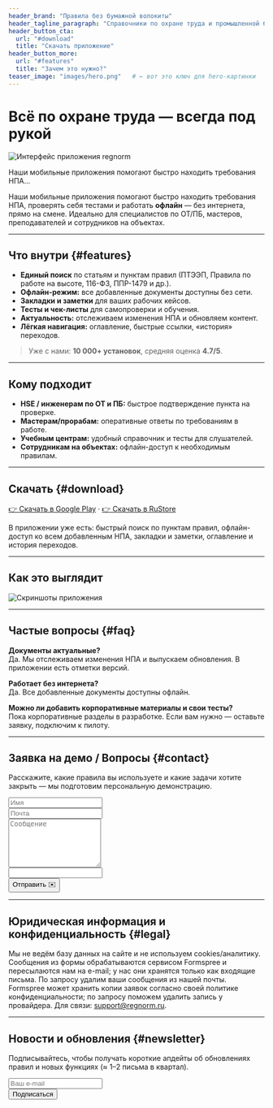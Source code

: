```yaml
---
header_brand: "Правила без бумажной волокиты"
header_tagline_paragraph: "Справочники по охране труда и промышленной безопасности в вашем смартфоне: ПТЭЭП, работа на высоте, 116-ФЗ, ППР-1479 и др. Поиск, офлайн-доступ и быстрые подсказки. 10 000+ установок, рейтинг 4.7."
header_button_cta:
  url: "#download"
  title: "Скачать приложение"
header_button_more:
  url: "#features"
  title: "Зачем это нужно?"
teaser_image: "images/hero.png"   # ← вот это ключ для hero-картинки
---
```


# Всё по охране труда — всегда под рукой

<picture class="hero-figure">
  <source srcset="/images/hero.png" type="image/webp">
  <img src="/images/hero.png"
       alt="Интерфейс приложения regnorm"
       loading="eager" decoding="async" />
</picture>

Наши мобильные приложения помогают быстро находить требования НПА...

Наши мобильные приложения помогают быстро находить требования НПА, проверять себя тестами и работать **офлайн** — без интернета, прямо на смене. Идеально для специалистов по ОТ/ПБ, мастеров, преподавателей и сотрудников на объектах.

---

## Что внутри {#features}

- **Единый поиск** по статьям и пунктам правил (ПТЭЭП, Правила по работе на высоте, 116-ФЗ, ППР-1479 и др.).
- **Офлайн-режим:** все добавленные документы доступны без сети.
- **Закладки и заметки** для ваших рабочих кейсов.
- **Тесты и чек-листы** для самопроверки и обучения.
- **Актуальность:** отслеживаем изменения НПА и обновляем контент.
- **Лёгкая навигация:** оглавление, быстрые ссылки, «история» переходов.

> Уже с нами: **10 000+ установок**, средняя оценка **4.7/5**.

---

## Кому подходит

- **HSE / инженерам по ОТ и ПБ:** быстрое подтверждение пункта на проверке.  
- **Мастерам/прорабам:** оперативные ответы по требованиям в работе.  
- **Учебным центрам:** удобный справочник и тесты для слушателей.  
- **Сотрудникам на объектах:** офлайн-доступ к необходимым правилам.

---

## Скачать {#download}

[👉 Скачать в Google Play](https://play.google.com/store/apps/developer?id=b8o) · [👉 Скачать в RuStore](https://www.rustore.ru/search?developer=b8o)

В приложении уже есть: быстрый поиск по пунктам правил, офлайн-доступ ко всем добавленным НПА, закладки и заметки, оглавление и история переходов.

---

## Как это выглядит

![Скриншоты приложения](images/prototype.png)

---

## Частые вопросы {#faq}

**Документы актуальные?**  
Да. Мы отслеживаем изменения НПА и выпускаем обновления. В приложении есть отметки версий.

**Работает без интернета?**  
Да. Все добавленные документы доступны офлайн.

**Можно ли добавить корпоративные материалы и свои тесты?**  
Пока корпоративные разделы в разработке. Если вам нужно — оставьте заявку, подключим к пилоту.

---

## Заявка на демо / Вопросы {#contact}

Расскажите, какие правила вы используете и какие задачи хотите закрыть — мы подготовим персональную демонстрацию.

<form id="contact-form" action="https://formspree.io/f/mgvzbyne" method="POST" accept-charset="UTF-8" class="grid gap-4 md:gap-5 pb-10">
  <div class="grid grid-cols-1 md:grid-cols-2 md:gap-6">
    <div class="border-t border-teal-500 pt-2">
      <input type="text" id="name" name="name" placeholder="Имя" required
        class="appearance-none bg-transparent border-none text-gray-800 py-2 px-2 leading-tight focus:outline-none w-full">
    </div>
    <div class="border-t border-teal-500 pt-2">
      <input type="email" id="email" name="email" placeholder="Почта" required
        class="appearance-none bg-transparent border-none text-gray-800 py-2 px-2 leading-tight focus:outline-none w-full">
    </div>
  </div>

  <div class="border-t border-teal-500 pt-2">
    <textarea id="message" name="message" rows="6" placeholder="Сообщение" required
      class="appearance-none w-full bg-transparent text-gray-800 py-2 px-2 leading-tight focus:outline-none"></textarea>
  </div>

  <!-- honeypot -->
  <input type="text" name="company" tabindex="-1" autocomplete="off" class="hidden" aria-hidden="true">

  <div class="md:text-center">
    <button type="submit" class="button button-primary w-full md:w-auto rounded-lg px-5 py-4 bg-teal-500 hover:bg-teal-600 md:text-lg text-white font-semibold leading-tight shadow-md">
      Отправить ✉️
    </button>
  </div>
</form>

---

## Юридическая информация и конфиденциальность {#legal}

Мы не ведём базу данных на сайте и не используем cookies/аналитику. Сообщения из формы обрабатываются сервисом Formspree и пересылаются нам на e-mail; у нас они хранятся только как входящие письма. По запросу удалим ваши сообщения из нашей почты. Formspree может хранить копии заявок согласно своей политике конфиденциальности; по запросу поможем удалить запись у провайдера. Для связи: [support@regnorm.ru](mailto:support@regnorm.ru).

---

## Новости и обновления {#newsletter}

Подписывайтесь, чтобы получать короткие апдейты об обновлениях правил и новых функциях (≈ 1–2 письма в квартал).

<form id="newsletter-sign-up-form" action="https://formspree.io/f/your-newsletter-id" method="POST" accept-charset="UTF-8" class="grid gap-4 pb-10">
  <div class="border-t border-teal-500 pt-2">
    <input type="email" name="email" placeholder="Ваш e-mail" required
      class="appearance-none bg-transparent border-none w-full text-gray-800 py-2 px-2 leading-tight focus:outline-none">
  </div>
  <div class="md:text-center">
    <button type="submit" class="button button-primary w-full md:w-auto rounded-lg px-5 py-4 bg-teal-500 hover:bg-teal-600 md:text-lg text-white font-semibold leading-tight shadow-md">
      Подписаться
    </button>
  </div>
</form>

